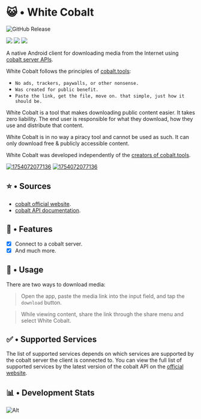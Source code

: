 # 😺 • White Cobalt

![GitHub Release](https://img.shields.io/github/v/release/liubquanti/White-Cobalt?label=Release&color=white)

![](https://playbadges.pavi2410.com/badge/downloads?id=liubquanti.white.cobalt) ![](https://playbadges.pavi2410.com/badge/ratings?id=liubquanti.white.cobalt) ![](https://playbadges.pavi2410.com/badge/version?id=liubquanti.white.cobalt)

A native Android client for downloading media from the Internet using [cobalt server APIs](https://github.com/imputnet/cobalt/blob/main/docs/api.md).

White Cobalt follows the principles of [cobalt.tools](https://cobalt.tools/):

- `No ads, trackers, paywalls, or other nonsense.`
- `Was created for public benefit.`
- `Paste the link, get the file, move on. that simple, just how it should be.`

White Cobalt is a tool that makes downloading public content easier. It takes zero liability. The end user is responsible for what they download, how they use and distribute that content.

White Cobalt is in no way a piracy tool and cannot be used as such. It can only download free & publicly accessible content.

White Cobalt was developed independently of the [creators of cobalt.tools](https://github.com/imputnet).

[![1754072077136](image/README/Google-Play.svg)](https://play.google.com/store/apps/details?id=liubquanti.white.cobalt) [![1754072077136](image/README/APKPure.svg)](https://apkpure.com/white-cobalt/liubquanti.white.cobalt)

## ⭐ • Sources

- [cobalt official website](https://cobalt.tools/).
- [cobalt API documentation](https://github.com/imputnet/cobalt/blob/main/docs/api.md).

## 🧬 • Features

- [X] Connect to a cobalt server.
- [X] And much more.

## 🧩 • Usage

There are two ways to download media:

> Open the app, paste the media link into the input field, and tap the `download` button.

> While viewing content, share the link through the share menu and select White Cobalt.

## ✅ • Supported Services

The list of supported services depends on which services are supported by the cobalt server the client is connected to. You can view the full list of supported services by the latest version of the cobalt API on the [official website](https://cobalt.tools/).

## 📊 • Development Stats

![Alt](https://repobeats.axiom.co/api/embed/e8f2493da0ae6154170cdd95468ad622db3a99a9.svg "Repobeats analytics image")
